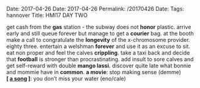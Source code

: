 Date: 2017-04-26
Date: 2017-04-26
Permalink: /20170426
Date: 
Tags: hannover
Title: HMI17 DAY TWO
  
get cash from the **gas** station - the subway does not **honor** plastic. arrive early and still queue forever but manage to get a **courier** bag. at the booth make a call to congratulate the **longevity** of the x-chromosome provider. eighty three. entertain a welshman **forever** and use it as an excuse to sit. eat non proper and feel the calves **crippling**. take a taxi back and decide that **football** is stronger than procrastinating. add insult to sore calves and get self-reward with double **mango lassi.** discover quite late what bonnie and mommie have in **common**.
**a movie**: stop making sense (demme)  
**[ [a song](https://www.youtube.com/watch?v=PijjhnwZ77g) ]**: you don’t miss your water (eno/cale)